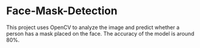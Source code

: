 # Face-Mask-Detection
This project uses OpenCV to analyze the image and predict whether a person has a mask placed on the face. The accuracy of the model is around 80%.

